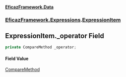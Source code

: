 #### [EficazFramework.Data](EficazFrameworkData.md 'EficazFramework Data')
### [EficazFramework.Expressions](EficazFrameworkData.md#EficazFramework.Expressions 'EficazFramework.Expressions').[ExpressionItem](EficazFramework.Expressions/ExpressionItem.md 'EficazFramework.Expressions.ExpressionItem')

## ExpressionItem._operator Field

```csharp
private CompareMethod _operator;
```

#### Field Value
[CompareMethod](EficazFramework.Enums/CompareMethod.md 'EficazFramework.Enums.CompareMethod')